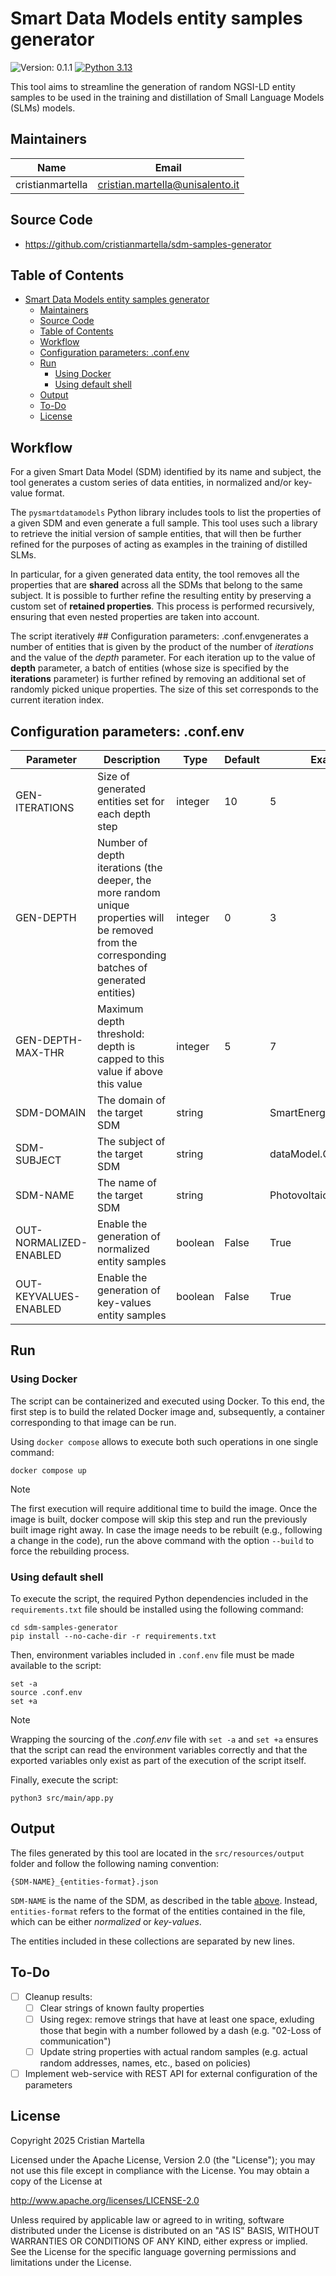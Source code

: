 # Smart Data Models entity samples generator

![Version: 0.1.1](https://img.shields.io/badge/Version-0.1.1-informational)
[![Python 3.13](https://img.shields.io/badge/python-3.13-blue.svg)](https://www.python.org/downloads/release/python-3130/)

This tool aims to streamline the generation of random NGSI-LD entity samples to be used in the training and distillation of Small Language Models (SLMs) models.

## Maintainers

| Name | Email |
| ---- | ------ |
| cristianmartella | <cristian.martella@unisalento.it> |

## Source Code

* <https://github.com/cristianmartella/sdm-samples-generator>

## Table of Contents

- [Smart Data Models entity samples generator](#smart-data-models-entity-samples-generator)
  - [Maintainers](#maintainers)
  - [Source Code](#source-code)
  - [Table of Contents](#table-of-contents)
  - [Workflow](#workflow)
  - [Configuration parameters: .conf.env](#configuration-parameters-confenv)
  - [Run](#run)
    - [Using Docker](#using-docker)
    - [Using default shell](#using-default-shell)
  - [Output](#output)
  - [To-Do](#to-do)
  - [License](#license)

## Workflow

For a given Smart Data Model (SDM) identified by its name and subject, the tool generates a custom series of data entities, in normalized and/or key-value format.

The `pysmartdatamodels` Python library includes tools to list the properties of a given SDM and even generate a full sample. This tool uses such a library to retrieve the initial version of sample entities, that will then be further refined for the purposes of acting as examples in the training of distilled SLMs.

In particular, for a given generated data entity, the tool removes all the properties that are **shared** across all the SDMs that belong to the same subject. It is possible to further refine the resulting entity by preserving a custom set of **retained properties**. This process is performed recursively, ensuring that even nested properties are taken into account.

The script iteratively ## Configuration parameters: .conf.envgenerates a number of entities that is given by the product of the number of *iterations* and the value of the *depth* parameter. For each iteration up to the value of **depth** parameter, a batch of entities (whose size is specified by the **iterations** parameter) is further refined by removing an additional set of randomly picked unique properties. The size of this set corresponds to the current iteration index.

## Configuration parameters: .conf.env

| **Parameter** | **Description** | **Type** | **Default** | **Example** |
| --- | --- | --- | --- | --- |
| GEN-ITERATIONS | Size of generated entities set for each depth step | integer | 10 | 5 |
| GEN-DEPTH | Number of depth iterations (the deeper, the more random unique properties will be removed from the corresponding batches of generated entities) | integer | 0 | 3 |
| GEN-DEPTH-MAX-THR | Maximum depth threshold: depth is capped to this value if above this value | integer | 5 | 7 |
| SDM-DOMAIN | The domain of the target SDM | string |  | SmartEnergy |
| SDM-SUBJECT | The subject of the target SDM | string |  | dataModel.GreenEnergy |
| SDM-NAME | The name of the target SDM | string |  | PhotovoltaicMeasurement |
| OUT-NORMALIZED-ENABLED | Enable the generation of normalized entity samples | boolean | False | True |
| OUT-KEYVALUES-ENABLED | Enable the generation of key-values entity samples | boolean | False | True |

## Run

### Using Docker

The script can be containerized and executed using Docker. To this end, the first step is to build the related Docker image and, subsequently, a container corresponding to that image can be run.

Using `docker compose` allows to execute both such operations in one single command:

```shell
docker compose up
```

> [!Note]
> The first execution will require additional time to build the image. Once the image is built, docker compose will skip this step and run the previously built image right away.
> In case the image needs to be rebuilt (e.g., following a change in the code), run the above command with the option `--build` to force the rebuilding process.

### Using default shell

To execute the script, the required Python dependencies included in the `requirements.txt` file should be installed using the following command:

```shell
cd sdm-samples-generator
pip install --no-cache-dir -r requirements.txt
```

Then, environment variables included in `.conf.env` file must be made available to the script:

```shell
set -a
source .conf.env
set +a
```

> [!NOTE]
> Wrapping the sourcing of the *.conf.env* file with `set -a` and `set +a` ensures that the script can read the environment variables correctly and that the exported variables only exist as part of the execution of the script itself.

Finally, execute the script:

```shell
python3 src/main/app.py
```

## Output

The files generated by this tool are located in the `src/resources/output` folder and follow the following naming convention:

```text
{SDM-NAME}_{entities-format}.json
```

`SDM-NAME` is the name of the SDM, as described in the table [above](#configuration-parameters-confenv). Instead, `entities-format` refers to the format of the entities contained in the file, which can be either *normalized* or *key-values*.

The entities included in these collections are separated by new lines.

## To-Do

* [ ] Cleanup results:
  * [ ] Clear strings of known faulty properties
  * [ ] Using regex: remove strings that have at least one space, exluding those that begin with a number followed by a dash (e.g. "02-Loss of communication")
  * [ ] Update string properties with actual random samples (e.g. actual random addresses, names, etc., based on policies)

* [ ] Implement web-service with REST API for external configuration of the parameters

## License

Copyright 2025 Cristian Martella

Licensed under the Apache License, Version 2.0 (the "License");
you may not use this file except in compliance with the License.
You may obtain a copy of the License at

<http://www.apache.org/licenses/LICENSE-2.0>

Unless required by applicable law or agreed to in writing, software
distributed under the License is distributed on an "AS IS" BASIS,
WITHOUT WARRANTIES OR CONDITIONS OF ANY KIND, either express or implied.
See the License for the specific language governing permissions and
limitations under the License.
